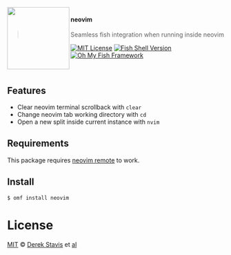 <img src="https://cdn.rawgit.com/oh-my-fish/oh-my-fish/e4f1c2e0219a17e2c748b824004c8d0b38055c16/docs/logo.svg" align="left" width="144px" height="144px"/>

#### neovim
>Seamless fish integration when running inside neovim 

[![MIT License](https://img.shields.io/badge/license-MIT-007EC7.svg?style=flat-square)](/LICENSE)
[![Fish Shell Version](https://img.shields.io/badge/fish-v2.2.0-007EC7.svg?style=flat-square)](https://fishshell.com)
[![Oh My Fish Framework](https://img.shields.io/badge/Oh%20My%20Fish-Framework-007EC7.svg?style=flat-square)](https://www.github.com/oh-my-fish/oh-my-fish)

<br/>


## Features

- Clear neovim terminal scrollback with `clear`
- Change neovim tab working directory with `cd`
- Open a new split inside current instance with `nvim`

## Requirements

This package requires [neovim remote][neovim-remote] to work.

## Install

```fish
$ omf install neovim
```

# License

[MIT][mit] © [Derek Stavis][author] et [al][contributors]

[neovim-remote]:  https://github.com/mhinz/neovim-remote

[mit]:            https://opensource.org/licenses/MIT
[author]:         https://github.com/{{USER}}
[contributors]:   https://github.com/{{USER}}/plugin-neovim/graphs/contributors
[omf-link]:       https://www.github.com/oh-my-fish/oh-my-fish

[license-badge]:  https://img.shields.io/badge/license-MIT-007EC7.svg?style=flat-square
